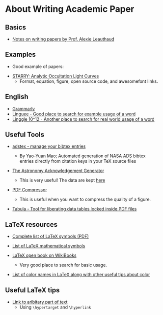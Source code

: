 # About Writing Academic Paper

## Basics

* [Notes on writing papers by Prof. Alexie Leauthaud](https://github.com/alexieleauthaud/RedWoodTools/wiki/Writing-Papers)

## Examples 

* Good example of papers: 

- [STARRY: Analytic Occultation Light Curves](https://ui.adsabs.harvard.edu/#abs/arXiv:1810.06559)
  * Format, equation, figure, open source code, and awesomefont links.

## English 

- [Grammarly](https://www.grammarly.com)
- [Linguee - Good place to search for example usage of a word](https://en.linguee.com/english-chinese)
- [Linggle 10^12 - Another place to search for real world usage of a word](https://linggle.com)

## Useful Tools

* [adstex - manage your bibtex entries](https://github.com/yymao/adstex)
  - By Yao-Yuan Mao; Automated generation of NASA ADS bibtex entries directly from citation keys in your TeX source files

* [The Astronomy Acknowledgement Generator](http://astrofrog.github.io/acknowledgment-generator/)
  - This is very useful! The data are kept [here](https://github.com/astrofrog/acknowledgment-generator)

* [PDF Compressor](https://pdfcompressor.com)
  - This is useful when you want to compress the quality of a figure.
  
 * [Tabula - Tool for liberating data tables locked inside PDF files](https://tabula.technology)
 
## LaTeX resources 

* [Complete list of LaTeX symbols (PDF)](https://math.uoregon.edu/wp-content/uploads/2014/12/compsymb-1qyb3zd.pdf)
* [List of LaTeX mathematical symbols](https://oeis.org/wiki/List_of_LaTeX_mathematical_symbols)

* [LaTeX open book on WikiBooks](https://en.wikibooks.org/wiki/LaTeX) 
  - Very good place to search for basic usage.
* [List of color names in LaTeX along with other useful tips about color](https://en.wikibooks.org/wiki/LaTeX/Colors)

## Useful LaTeX tips

* [Link to aribitary part of text](https://tex.stackexchange.com/questions/280462/link-to-arbitrary-part-of-text)
  - Using `\hypertarget` and `\hyperlink`
